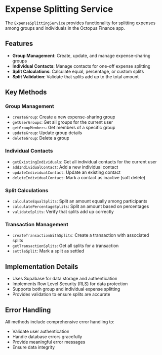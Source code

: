 # Expense Splitting Service

The `ExpenseSplittingService` provides functionality for splitting expenses among groups and individuals in the Octopus Finance app.

## Features

- **Group Management**: Create, update, and manage expense-sharing groups
- **Individual Contacts**: Manage contacts for one-off expense splitting
- **Split Calculations**: Calculate equal, percentage, or custom splits
- **Split Validation**: Validate that splits add up to the total amount

## Key Methods

### Group Management

- `createGroup`: Create a new expense-sharing group
- `getUserGroups`: Get all groups for the current user
- `getGroupMembers`: Get members of a specific group
- `updateGroup`: Update group details
- `deleteGroup`: Delete a group

### Individual Contacts

- `getExistingIndividuals`: Get all individual contacts for the current user
- `addIndividualContact`: Add a new individual contact
- `updateIndividualContact`: Update an existing contact
- `deleteIndividualContact`: Mark a contact as inactive (soft delete)

### Split Calculations

- `calculateEqualSplits`: Split an amount equally among participants
- `calculatePercentageSplits`: Split an amount based on percentages
- `validateSplits`: Verify that splits add up correctly

### Transaction Management

- `createTransactionWithSplits`: Create a transaction with associated splits
- `getTransactionSplits`: Get all splits for a transaction
- `settleSplit`: Mark a split as settled

## Implementation Details

- Uses Supabase for data storage and authentication
- Implements Row Level Security (RLS) for data protection
- Supports both group and individual expense splitting
- Provides validation to ensure splits are accurate

## Error Handling

All methods include comprehensive error handling to:

- Validate user authentication
- Handle database errors gracefully
- Provide meaningful error messages
- Ensure data integrity
